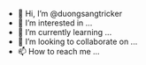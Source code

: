 - 👋 Hi, I’m @duongsangtricker
- 👀 I’m interested in ...
- 🌱 I’m currently learning ...
- 💞️ I’m looking to collaborate on ...
- 📫 How to reach me ...

<!---
duongsangtricker/duongsangtricker is a ✨ special ✨ repository because its `README.md` (this file) appears on your GitHub profile.
You can click the Preview link to take a look at your changes.
--->
